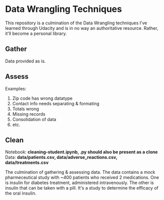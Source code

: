 # Data Wrangling Techniques

This repository is a culmination of the Data Wrangling techniques I've learned through Udacity and is in no way an authoritative resource. Rather, it'll become a personal library.

## Gather

Data provided as is.

## Assess

Examples:
  1. Zip code has wrong datatype
  2. Contact info needs separating & formating
  3. Totals wrong
  4. Missing records
  5. Consolidation of data
  6. etc.

## Clean
Notebook: **cleaning-student.ipynb, .py should also be present as a clone** <br/>
Data: **data/patients.csv, data/adverse_reactions.csv, data/treatments.csv**

The culmination of gathering & assessing data. The data contains a mock pharmeceutical study with ~400 patients who received 2 medications. One is insulin for diabetes treatment, administered intravenously. The other is insulin that can be taken with a pill. It's a study to determine the efficacy of the oral insulin. 

